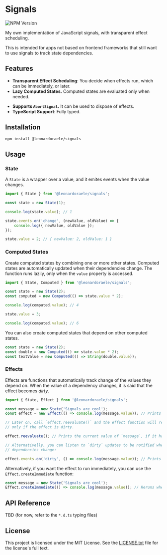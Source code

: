 # Signals

![NPM Version](https://img.shields.io/npm/v/%40leonardoraele%2Fsignals)

My own implementation of JavaScript signals, with transparent effect scheduling.

This is intended for apps not based on frontend frameworks that still want to use signals to track state dependencies.

## Features

- **Transparent Effect Scheduling**: You decide when effects run, which can be immediately, or later.
- **Lazy Computed States.** Computed states are evaluated only when needed.
<!-- - **Lightweight**: Minimal overhead with a focus on performance. -->
- **Supports `AbortSignal`.** It can be used to dispose of effects.
- **TypeScript Support**: Fully typed.

## Installation

```bash
npm install @leonardoraele/signals
```

## Usage

### State

A `State` is a wrapper over a value, and it emites events when the value changes.

```js
import { State } from '@leonardoraele/signals';

const state = new State(1);

console.log(state.value); // 1

state.events.on('change', (newValue, oldValue) => {
	console.log({ newValue, oldValue });
});

state.value = 2; // { newValue: 2, oldValue: 1 }
```

### Computed States

Create computed states by combining one or more other states. Computed states are automatically updated when their dependencies change. The function runs lazily, only when the `value` property is accessed.

```js
import { State, Computed } from '@leonardoraele/signals';

const state = new State(2);
const computed = new Computed(() => state.value * 2);

console.log(computed.value); // 4

state.value = 3;

console.log(computed.value); // 6
```

You can also create computed states that depend on other computed states.

```js
const state = new State(2);
const double = new Computed(() => state.value * 2);
const textValue = new Computed(() => String(double.value));
```

### Effects

Effects are functions that automatically track change of the values they depend on. When the value of a dependency changes, it is said that the effect becomes *dirty*.

```js
import { State, Effect } from '@leonardoraele/signals';

const message = new State('Signals are cool');
const effect = new Effect(() => console.log(message.value)); // Prints the message immediately

// Later on, call `effect.reevaluate()` and the effect function will rerun
// only if the effect is dirty.

effect.reevaluate(); // Prints the current value of `message`, if it has changed.

// Alternativelly, you can listen to `dirty` updates to be notified when
// dependencies change:

effect.events.on('dirty', () => console.log(message.value)); // Prints the new message immediately when it changes.
```

Alternatively, if you want the effect to run immediately, you can use the `Effect.createImmediate` function:

```js
const message = new State('Signals are cool');
Effect.createImmediate(() => console.log(message.value)); // Reruns whenever the message changes, asynchronously.
```

## API Reference

TBD (for now, refer to the `*.d.ts` typing files)

## License

This project is licensed under the MIT License.
See the [LICENSE.txt](./LICENSE.txt) file for the license's full text.
